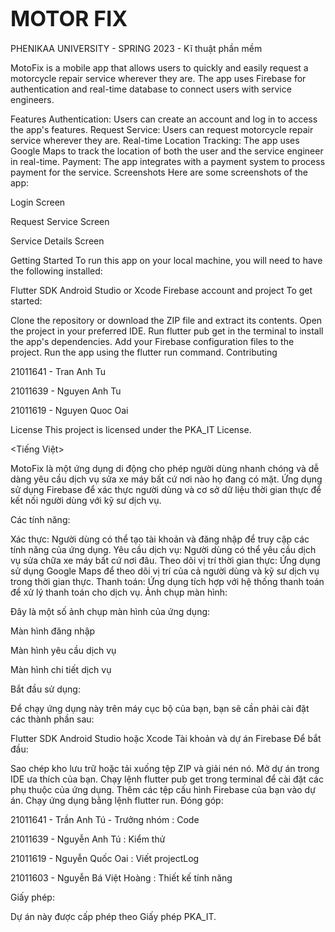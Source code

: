 # <span style="font-size:larger;">MOTOR FIX</span>

PHENIKAA UNIVERSITY - SPRING 2023 - Kĩ thuật phần mềm 

<ENGLISH>
MotoFix is a mobile app that allows users to quickly and easily request a motorcycle repair service wherever they are. The app uses Firebase for authentication and real-time database to connect users with service engineers.

Features
Authentication: Users can create an account and log in to access the app's features.
Request Service: Users can request motorcycle repair service wherever they are.
Real-time Location Tracking: The app uses Google Maps to track the location of both the user and the service engineer in real-time.
Payment: The app integrates with a payment system to process payment for the service.
Screenshots
Here are some screenshots of the app:

Login Screen

Request Service Screen

Service Details Screen

Getting Started
To run this app on your local machine, you will need to have the following installed:

Flutter SDK
Android Studio or Xcode
Firebase account and project
To get started:

Clone the repository or download the ZIP file and extract its contents.
Open the project in your preferred IDE.
Run flutter pub get in the terminal to install the app's dependencies.
Add your Firebase configuration files to the project.
Run the app using the flutter run command.
Contributing

21011641 - Tran Anh Tu
  
21011639 - Nguyen Anh Tu  
  
21011619 - Nguyen Quoc Oai  


License
This project is licensed under the PKA_IT License.

<Tiếng Việt>

MotoFix là một ứng dụng di động cho phép người dùng nhanh chóng và dễ dàng yêu cầu dịch vụ sửa xe máy bất cứ nơi nào họ đang có mặt. Ứng dụng sử dụng Firebase để xác thực người dùng và cơ sở dữ liệu thời gian thực để kết nối người dùng với kỹ sư dịch vụ.

Các tính năng:

Xác thực: Người dùng có thể tạo tài khoản và đăng nhập để truy cập các tính năng của ứng dụng.
Yêu cầu dịch vụ: Người dùng có thể yêu cầu dịch vụ sửa chữa xe máy bất cứ nơi đâu.
Theo dõi vị trí thời gian thực: Ứng dụng sử dụng Google Maps để theo dõi vị trí của cả người dùng và kỹ sư dịch vụ trong thời gian thực.
Thanh toán: Ứng dụng tích hợp với hệ thống thanh toán để xử lý thanh toán cho dịch vụ.
Ảnh chụp màn hình:

Đây là một số ảnh chụp màn hình của ứng dụng:

Màn hình đăng nhập

Màn hình yêu cầu dịch vụ

Màn hình chi tiết dịch vụ

Bắt đầu sử dụng:

Để chạy ứng dụng này trên máy cục bộ của bạn, bạn sẽ cần phải cài đặt các thành phần sau:

Flutter SDK
Android Studio hoặc Xcode
Tài khoản và dự án Firebase
Để bắt đầu:

Sao chép kho lưu trữ hoặc tải xuống tệp ZIP và giải nén nó.
Mở dự án trong IDE ưa thích của bạn.
Chạy lệnh flutter pub get trong terminal để cài đặt các phụ thuộc của ứng dụng.
Thêm các tệp cấu hình Firebase của bạn vào dự án.
Chạy ứng dụng bằng lệnh flutter run.
Đóng góp:

21011641 - Trần Anh Tú - Trưởng nhóm : Code

21011639 - Nguyễn Anh Tú : Kiểm thử 
  
21011619 - Nguyễn Quốc Oai : Viết projectLog
  
  21011603 - Nguyễn Bá Việt Hoàng : Thiết kế tính năng


Giấy phép:

Dự án này được cấp phép theo Giấy phép PKA_IT.
